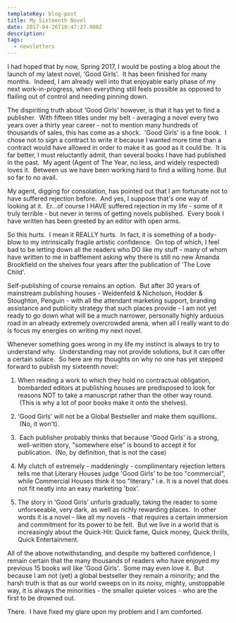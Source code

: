 ```yaml
---
templateKey: blog-post
title: My Sixteenth Novel
date: 2017-04-26T10:47:27.000Z
description: 
tags: 
  - newsletters
---
```


I had hoped that by now, Spring 2017, I would be posting a blog about the launch of my latest novel, 'Good Girls'.  It has been finished for many months.  Indeed, I am already well into that enjoyable early phase of my next work-in-progress, when everything still feels possible as opposed to flailing out of control and needing pinning down.

The dispiriting truth about 'Good Girls' however, is that it has yet to find a publisher.  With fifteen titles under my belt - averaging a novel every two years over a thirty year career - not to mention many hundreds of thousands of sales, this has come as a shock.  'Good Girls' is a fine book.  I chose not to sign a contract to write it because I wanted more time than a contract would have allowed in order to make it as good as it could be.  It is far better, I must reluctantly admit, than several books I have had published in the past.  My agent (Agent of The Year, no less, and widely respected) loves it.  Between us we have been working hard to find a willing home. But so far to no avail.

My agent, digging for consolation, has pointed out that I am fortunate not to have suffered rejection before.  And yes, I suppose that's one way of looking at it.  Er...of course I HAVE suffered rejection in my life - some of it truly terrible - but never in terms of getting novels published.  Every book I have written has been greeted by an editor with open arms.

So this hurts.  I mean it REALLY hurts.  In fact, it is something of a body-blow to my intrinsically fragile artistic confidence.  On top of which, I feel bad to be letting down all the readers who DO like my stuff - many of whom have written to me in bafflement asking why there is still no new Amanda Brookfield on the shelves four years after the publication of 'The Love Child'.

Self-publishing of course remains an option.  But after 30 years of mainstream publishing houses - Weidenfeld &amp; Nicholson, Hodder &amp; Stoughton, Penguin - with all the attendant marketing support, branding assistance and publicity strategy that such places provide - I am not yet ready to go down what will be a much narrower, personally highly arduous road in an already extremely overcrowded arena, when all I really want to do is focus my energies on writing my next novel.

Whenever something goes wrong in my life my instinct is always to try to understand why.  Understanding may not provide solutions, but it can offer a certain solace.  So here are my thoughts on why no one has yet stepped forward to publish my sixteenth novel:

1. When reading a work to which they hold no contractual obligation, bombarded editors at publishing houses are predisposed to look for reasons NOT to take a manuscript rather than the other way round.  (This is why a lot of poor books make it onto the shelves).

2. 'Good Girls' will not be a Global Bestseller and make them squillions.  (No, it won't).

3.  Each publisher probably thinks that because 'Good Girls' is a strong, well-written story, "somewhere else" is bound to accept it for publication.  (No, by definition, that is not the case)

4. My clutch of extremely - maddeningly - complimentary rejection letters tells me that Literary Houses judge 'Good Girls' to be too "commercial", while Commercial Houses think it too "literary." i.e. It is a novel that does not fit neatly into an easy marketing 'box'.

4. The story in 'Good Girls' unfurls gradually, taking the reader to some unforseeable, very dark, as well as richly rewarding places.  In other words it is a novel - like all my novels - that requires a certain immersion and commitment for its power to be felt.  But we live in a world that is increasingly about the Quick-Hit: Quick fame, Quick money, Quick thrills, Quick Entertainment.

All of the above notwithstanding, and despite my battered confidence, I remain certain that the many thousands of readers who have enjoyed my previous 15 books will like 'Good Girls'.  Some may even love it.  But because I am not (yet) a global bestseller they remain a minority; and the harsh truth is that as our world sweeps on in its noisy, mighty, unstoppable way, it is always the minorities - the smaller quieter voices - who are the first to be drowned out.

There.  I have fixed my glare upon my problem and I am comforted.

&nbsp;
